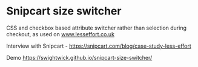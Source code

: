 # Snipcart size switcher

CSS and checkbox based attribute switcher rather than selection during checkout, as used on www.lesseffort.co.uk

Interview with Snipcart - https://snipcart.com/blog/case-study-less-effort

Demo https://swightwick.github.io/snipcart-size-switcher/
